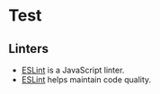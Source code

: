 # Test

## Linters

- [ESLint] is a JavaScript linter.
- [ESLint] helps maintain code quality.

[ESLint]: https://example.com
